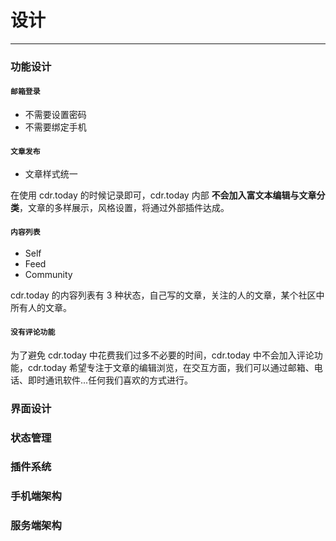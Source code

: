 # 设计

---

### 功能设计

#### `邮箱登录`

+ 不需要设置密码
+ 不需要绑定手机

#### `文章发布`

+ 文章样式统一

在使用 cdr.today 的时候记录即可，cdr.today 内部 __不会加入富文本编辑与文章分类__，文章的多样展示，风格设置，将通过外部插件达成。


#### `内容列表`

+ Self
+ Feed
+ Community

cdr.today 的内容列表有 3 种状态，自己写的文章，关注的人的文章，某个社区中所有人的文章。

#### `没有评论功能`

为了避免 cdr.today 中花费我们过多不必要的时间，cdr.today 中不会加入评论功能，cdr.today 希望专注于文章的编辑浏览，在交互方面，我们可以通过邮箱、电话、即时通讯软件...任何我们喜欢的方式进行。


### 界面设计

### 状态管理

### 插件系统

### 手机端架构

### 服务端架构
